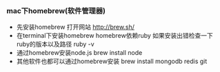 ### mac下homebrew(软件管理器)
- 先安装homebrew 打开网站 http://brew.sh/
- 在terminal下安装homebrew homebrew依赖ruby 如果安装出错检查一下ruby的版本以及路径 ruby -v
- 通过homebrew安装node.js brew install node
- 其他软件也都可以通过homebrew安装 brew install mongodb redis git
